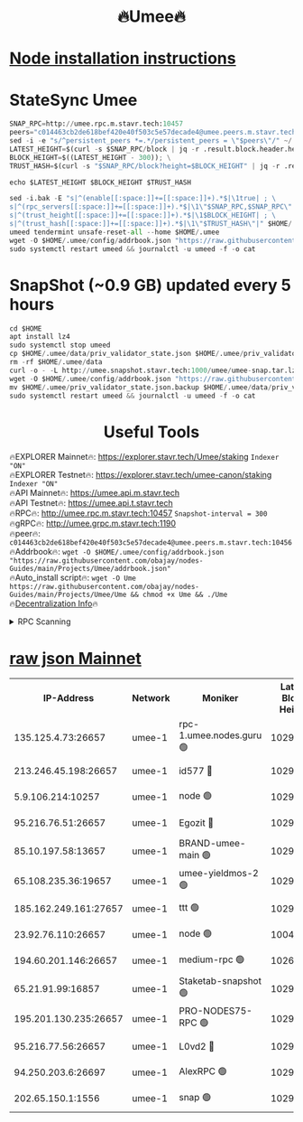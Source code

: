 <h1 align="center"> 🔥Umee🔥</h1>


[Node installation instructions](https://github.com/obajay/nodes-Guides/tree/main/Projects/Umee)
=
# StateSync Umee
```python
SNAP_RPC=http://umee.rpc.m.stavr.tech:10457
peers="c014463cb2de618bef420e40f503c5e57decade4@umee.peers.m.stavr.tech:10456"
sed -i -e "s/^persistent_peers *=.*/persistent_peers = \"$peers\"/" ~/.umee/config/config.toml
LATEST_HEIGHT=$(curl -s $SNAP_RPC/block | jq -r .result.block.header.height); \
BLOCK_HEIGHT=$((LATEST_HEIGHT - 300)); \
TRUST_HASH=$(curl -s "$SNAP_RPC/block?height=$BLOCK_HEIGHT" | jq -r .result.block_id.hash)

echo $LATEST_HEIGHT $BLOCK_HEIGHT $TRUST_HASH

sed -i.bak -E "s|^(enable[[:space:]]+=[[:space:]]+).*$|\1true| ; \
s|^(rpc_servers[[:space:]]+=[[:space:]]+).*$|\1\"$SNAP_RPC,$SNAP_RPC\"| ; \
s|^(trust_height[[:space:]]+=[[:space:]]+).*$|\1$BLOCK_HEIGHT| ; \
s|^(trust_hash[[:space:]]+=[[:space:]]+).*$|\1\"$TRUST_HASH\"|" $HOME/.umee/config/config.toml
umeed tendermint unsafe-reset-all --home $HOME/.umee
wget -O $HOME/.umee/config/addrbook.json "https://raw.githubusercontent.com/obajay/nodes-Guides/main/Projects/Umee/addrbook.json"
sudo systemctl restart umeed && journalctl -u umeed -f -o cat
```
# SnapShot (~0.9 GB) updated every 5 hours
```python
cd $HOME
apt install lz4
sudo systemctl stop umeed
cp $HOME/.umee/data/priv_validator_state.json $HOME/.umee/priv_validator_state.json.backup
rm -rf $HOME/.umee/data
curl -o - -L http://umee.snapshot.stavr.tech:1000/umee/umee-snap.tar.lz4 | lz4 -c -d - | tar -x -C $HOME/.umee --strip-components 2
wget -O $HOME/.umee/config/addrbook.json "https://raw.githubusercontent.com/obajay/nodes-Guides/main/Projects/Umee/addrbook.json"
mv $HOME/.umee/priv_validator_state.json.backup $HOME/.umee/data/priv_validator_state.json
sudo systemctl restart umeed && journalctl -u umeed -f -o cat
```
 <h1 align="center"> Useful Tools</h1>

🔥EXPLORER Mainnet🔥:      https://explorer.stavr.tech/Umee/staking             `Indexer "ON"` \
🔥EXPLORER Testnet🔥:        https://explorer.stavr.tech/umee-canon/staking      `Indexer "ON"` \
🔥API Mainnet🔥:                   https://umee.api.m.stavr.tech \
🔥API Testnet🔥:                     https://umee.api.t.stavr.tech \
🔥RPC🔥:                                   http://umee.rpc.m.stavr.tech:10457                     `Snapshot-interval = 300` \
🔥gRPC🔥:                              http://umee.grpc.m.stavr.tech:1190 \
🔥peer🔥:                     `c014463cb2de618bef420e40f503c5e57decade4@umee.peers.m.stavr.tech:10456` \
🔥Addrbook🔥:    ```wget -O $HOME/.umee/config/addrbook.json "https://raw.githubusercontent.com/obajay/nodes-Guides/main/Projects/Umee/addrbook.json"``` \
🔥Auto_install script🔥: ```wget -O Ume https://raw.githubusercontent.com/obajay/nodes-Guides/main/Projects/Umee/Ume && chmod +x Ume && ./Ume``` \
🔥[Decentralization Info](https://github.com/obajay/StateSync-snapshots/tree/main/Projects/Umee/Decentralization)🔥

<details>
<summary>RPC Scanning</summary>

<h2 align="center"> We scan nodes in real time every 4 hours. And we provide the final result of RPC endpoints.
We cannot influence the operation of these nodes in any way. </h2>


```python
If Voting Power is higher than 0 --> then the Node is a validator of the network and may be subject to attack and be a potential threat to the chain.
```
```python
We marked such validators with a red symbol
```

</details>

[raw json Mainnet](https://rpc-check.umeem.stavr.tech/umeem/rpc-umeem-result.json)
=



<table><tr><th>IP-Address</th><th>Network</th><th>Moniker</th><th>Latest Block Height</th><th>Earliest Block Height</th><th>Catching Up</th><th>Tx Index</th><th>Voting Power</th><th>Scan Time</th></tr><tr><td>135.125.4.73:26657</td><td>umee-1</td><td>rpc-1.umee.nodes.guru 🟢</td><td>10299497</td><td>5167386</td><td>False</td><td>on</td><td>0</td><td>2024-01-25T20:14:52.557558620UTC</td></tr><tr><td>213.246.45.198:26657</td><td>umee-1</td><td>id577 🔴</td><td>10299484</td><td>7100001</td><td>False</td><td>on</td><td>35104859</td><td>2024-01-25T20:13:31.164808081UTC</td></tr><tr><td>5.9.106.214:10257</td><td>umee-1</td><td>node 🟢</td><td>10299493</td><td>7942001</td><td>False</td><td>on</td><td>0</td><td>2024-01-25T20:14:29.187066300UTC</td></tr><tr><td>95.216.76.51:26657</td><td>umee-1</td><td>Egozit 🔴</td><td>10299497</td><td>8262001</td><td>False</td><td>off</td><td>38382992</td><td>2024-01-25T20:14:52.162041217UTC</td></tr><tr><td>85.10.197.58:13657</td><td>umee-1</td><td>BRAND-umee-main 🟢</td><td>10299487</td><td>8427832</td><td>False</td><td>on</td><td>0</td><td>2024-01-25T20:13:49.945266023UTC</td></tr><tr><td>65.108.235.36:19657</td><td>umee-1</td><td>umee-yieldmos-2 🟢</td><td>10299477</td><td>9575548</td><td>False</td><td>on</td><td>0</td><td>2024-01-25T20:12:55.989831871UTC</td></tr><tr><td>185.162.249.161:27657</td><td>umee-1</td><td>ttt 🟢</td><td>10299491</td><td>9733423</td><td>False</td><td>on</td><td>0</td><td>2024-01-25T20:14:15.374074008UTC</td></tr><tr><td>23.92.76.110:26657</td><td>umee-1</td><td>node 🟢</td><td>10046600</td><td>9953901</td><td>False</td><td>on</td><td>0</td><td>2024-01-25T20:15:31.159255872UTC</td></tr><tr><td>194.60.201.146:26657</td><td>umee-1</td><td>medium-rpc 🟢</td><td>10268405</td><td>9984137</td><td>False</td><td>on</td><td>0</td><td>2024-01-25T20:13:38.974834174UTC</td></tr><tr><td>65.21.91.99:16857</td><td>umee-1</td><td>Staketab-snapshot 🟢</td><td>10299488</td><td>9992001</td><td>False</td><td>off</td><td>0</td><td>2024-01-25T20:14:00.610705368UTC</td></tr><tr><td>195.201.130.235:26657</td><td>umee-1</td><td>PRO-NODES75-RPC 🟢</td><td>10299492</td><td>10199492</td><td>False</td><td>on</td><td>0</td><td>2024-01-25T20:14:23.874171907UTC</td></tr><tr><td>95.216.77.56:26657</td><td>umee-1</td><td>L0vd2 🔴</td><td>10299500</td><td>10199500</td><td>False</td><td>off</td><td>37497878</td><td>2024-01-25T20:15:07.859051517UTC</td></tr><tr><td>94.250.203.6:26697</td><td>umee-1</td><td>AlexRPC 🟢</td><td>10299486</td><td>10260001</td><td>False</td><td>on</td><td>0</td><td>2024-01-25T20:13:45.546636514UTC</td></tr><tr><td>202.65.150.1:1556</td><td>umee-1</td><td>snap 🟢</td><td>10299493</td><td>10294430</td><td>False</td><td>on</td><td>0</td><td>2024-01-25T20:14:24.819420479UTC</td></tr></table>
